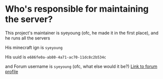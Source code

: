 # Who's responsible for maintaining the server?

This project's maintainer is syeyoung (ofc, he made it in the first place), and he runs all the servers

His minecraft ign is `syeyoung` 

His uuid is `e686fe0a-ab80-4a71-ac70-11dc8c2b534c`

and Forum username is `syeyoung` (ofc, what else would it be?) [Link to forum profile](https://hypixel.net/members/syeyoung.2397238/)

